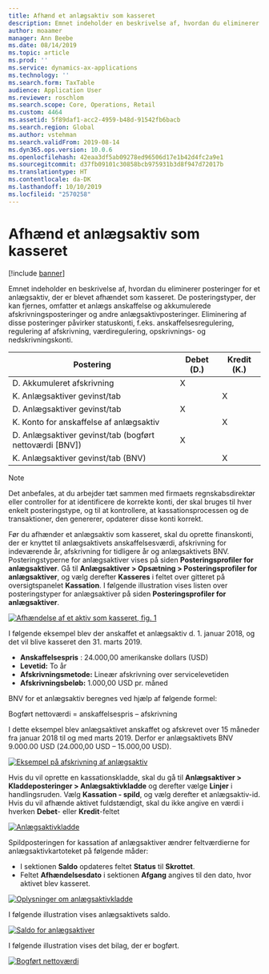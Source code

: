```yaml
---
title: Afhænd et anlægsaktiv som kasseret
description: Emnet indeholder en beskrivelse af, hvordan du eliminerer posteringer for et anlægsaktiv, der er blevet afhændet som kasseret.
author: moaamer
manager: Ann Beebe
ms.date: 08/14/2019
ms.topic: article
ms.prod: ''
ms.service: dynamics-ax-applications
ms.technology: ''
ms.search.form: TaxTable
audience: Application User
ms.reviewer: roschlom
ms.search.scope: Core, Operations, Retail
ms.custom: 4464
ms.assetid: 5f89daf1-acc2-4959-b48d-91542fb6bacb
ms.search.region: Global
ms.author: vstehman
ms.search.validFrom: 2019-08-14
ms.dyn365.ops.version: 10.0.6
ms.openlocfilehash: 42eaa3df5ab09278ed96506d17e1b42d4fc2a9e1
ms.sourcegitcommit: d37fb09101c30858bcb975931b3d8f947d72017b
ms.translationtype: HT
ms.contentlocale: da-DK
ms.lasthandoff: 10/10/2019
ms.locfileid: "2570258"
---
```

# <a name="dispose-of-a-fixed-asset-as-scrap"></a>Afhænd et anlægsaktiv som kasseret

[!include [banner](../includes/banner.md)]

Emnet indeholder en beskrivelse af, hvordan du eliminerer posteringer for et anlægsaktiv, der er blevet afhændet som kasseret. De posteringstyper, der kan fjernes, omfatter et anlægs anskaffelse og akkumulerede afskrivningsposteringer og andre anlægsaktivposteringer. Eliminering af disse posteringer påvirker statuskonti, f.eks. anskaffelsesregulering, regulering af afskrivning, værdiregulering, opskrivnings- og nedskrivningskonti.

| Postering                                         | Debet (D.) | Kredit (K.) |
|-----------------------------------------------------|-------------|--------------|
| D. Akkumuleret afskrivning                        | X           |              |
| K. Anlægsaktiver gevinst/tab                          |             | X            |
| D. Anlægsaktiver gevinst/tab                          | X           |              |
| K. Konto for anskaffelse af anlægsaktiv                 |             | X            |
| D. Anlægsaktiver gevinst/tab (bogført nettoværdi \[BNV\]) | X           |              |
| K. Anlægsaktiver gevinst/tab (BNV)                    |             | X            |

> [!NOTE]
> Det anbefales, at du arbejder tæt sammen med firmaets regnskabsdirektør eller controller for at identificere de korrekte konti, der skal bruges til hver enkelt posteringstype, og til at kontrollere, at kassationsprocessen og de transaktioner, den genererer, opdaterer disse konti korrekt.

Før du afhænder et anlægsaktiv som kasseret, skal du oprette finanskonti, der er knyttet til anlægsaktivets anskaffelsesværdi, afskrivning for indeværende år, afskrivning for tidligere år og anlægsaktivets BNV. Posteringstyperne for anlægsaktiver vises på siden **Posteringsprofiler for anlægsaktiver**. Gå til **Anlægsaktiver \> Opsætning \> Posteringsprofiler for anlægsaktiver**, og vælg derefter **Kasseres** i feltet over gitteret på oversigtspanelet **Kassation**. I følgende illustration vises listen over posteringstyper for anlægsaktiver på siden **Posteringsprofiler for anlægsaktiver**.


[![Afhændelse af et aktiv som kasseret, fig. 1](./media/Fixed_asset_Disposal_scrap_scenario_1.png)](./media/Fixed_asset_Disposal_scrap_scenario_1.png)

I følgende eksempel blev der anskaffet et anlægsaktiv d. 1. januar 2018, og det vil blive kasseret den 31. marts 2019.

- **Anskaffelsespris** : 24.000,00 amerikanske dollars (USD)
- **Levetid:** To år
- **Afskrivningsmetode:** Lineær afskrivning over servicelevetiden
- **Afskrivningsbeløb:** 1.000,00 USD pr. måned

BNV for et anlægsaktiv beregnes ved hjælp af følgende formel:

Bogført nettoværdi = anskaffelsespris – afskrivning

I dette eksempel blev anlægsaktivet anskaffet og afskrevet over 15 måneder fra januar 2018 til og med marts 2019. Derfor er anlægsaktivets BNV 9.000.00 USD (24.000,00 USD – 15.000,00 USD).

[![Eksempel på afskrivning af anlægsaktiv](./media/Fixed_asset_Disposal_scrap_scenario_2.png)](./media/Fixed_asset_Disposal_scrap_scenario_2.png)


Hvis du vil oprette en kassationskladde, skal du gå til **Anlægsaktiver \> Kladdeposteringer \> Anlægsaktivkladde** og derefter vælge **Linjer** i handlingsruden. Vælg **Kassation - spild**, og vælg derefter et anlægsaktiv-id. Hvis du vil afhænde aktivet fuldstændigt, skal du ikke angive en værdi i hverken **Debet**- eller **Kredit**-feltet

[![Anlægsaktivkladde](./media/Fixed_asset_Disposal_scrap_scenario_3.png)](./media/Fixed_asset_Disposal_scrap_scenario_3.png)

Spildposteringen for kassation af anlægsaktiver ændrer feltværdierne for anlægsaktivkartoteket på følgende måder:

- I sektionen **Saldo** opdateres feltet **Status** til **Skrottet**.
- Feltet **Afhændelsesdato** i sektionen **Afgang** angives til den dato, hvor aktivet blev kasseret.

[![Oplysninger om anlægsaktivkladde](./media/Fixed_asset_Disposal_scrap_scenario_4.png)](./media/Fixed_asset_Disposal_scrap_scenario_4.png)

I følgende illustration vises anlægsaktivets saldo.

[![Saldo for anlægsaktiver](./media/Fixed_asset_Disposal_scrap_scenario_5.png)](./media/Fixed_asset_Disposal_scrap_scenario_5.png)

I følgende illustration vises det bilag, der er bogført.

[![Bogført nettoværdi](./media/Fixed_asset_Disposal_scrap_scenario_6.png)](./media/Fixed_asset_Disposal_scrap_scenario_6.png)
